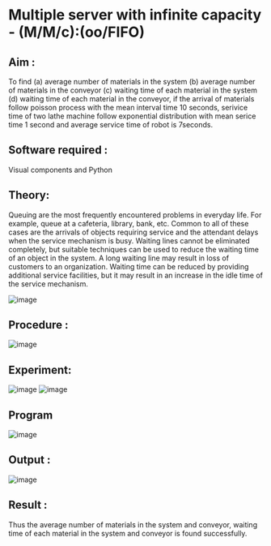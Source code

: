 # Multiple server with infinite capacity - (M/M/c):(oo/FIFO)
## Aim :
To find (a) average number of materials in the system (b) average number of materials in the conveyor (c) waiting time of each material in the system (d) waiting time of each material in the conveyor, if the arrival  of materials follow poisson process with the mean interval time 10 seconds, serivice time of two lathe machine follow exponential distribution with mean serice time 1 second and average service time of robot is 7seconds.

## Software required :
Visual components and Python

## Theory:
Queuing are the most frequently encountered problems in everyday life. For example, queue at a cafeteria, library, bank, etc. Common to all of these cases are the arrivals of objects requiring service and the attendant delays when the service mechanism is busy. Waiting lines cannot be eliminated completely, but suitable techniques can be used to reduce the waiting time of an object in the system. A long waiting line may result in loss of customers to an organization. Waiting time can be reduced by providing additional service facilities, but it may result in an increase in the idle time of the service mechanism.

![image](https://user-images.githubusercontent.com/103921593/203238035-1c8109bc-cbf2-4c77-baea-c5b682a752ef.png)

## Procedure :

![image](https://user-images.githubusercontent.com/103921593/203238265-176740b0-eae2-4772-90be-5449869ac9b0.png)




## Experiment:
![image](https://github.com/user-attachments/assets/7406e4d9-a654-40c6-8260-90083e2ac45b)
![image](https://github.com/user-attachments/assets/504a21bd-e342-4f1e-9c12-5753d16bf1f0)




## Program
![image](https://github.com/user-attachments/assets/585b38b6-9178-45fa-a103-9019adb7451d)



## Output :
![image](https://github.com/user-attachments/assets/24249d72-0b16-4ac7-a0d2-c6128cba627e)

## Result : 
Thus the average number of materials in the system and conveyor, waiting time of each material in the system and conveyor is found successfully.


